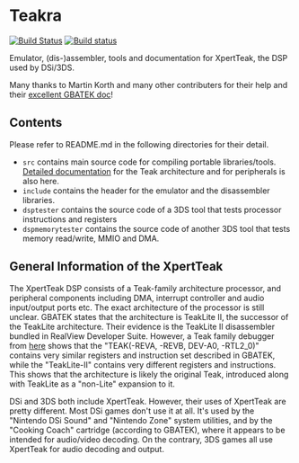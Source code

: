 # Teakra

[![Build Status](https://travis-ci.com/wwylele/teakra.svg?branch=master)](https://travis-ci.com/wwylele/teakra)
[![Build status](https://ci.appveyor.com/api/projects/status/mxr5tg4v8dafyqec/branch/master?svg=true)](https://ci.appveyor.com/project/wwylele/teakra/branch/master)

Emulator, (dis-)assembler, tools and documentation for XpertTeak, the DSP used by DSi/3DS.

Many thanks to Martin Korth and many other contributers for their help and their [excellent GBATEK doc](http://problemkaputt.de/gbatek.htm#dsixpertteakdsp)!

## Contents
Please refer to README.md in the following directories for their detail.
 - `src` contains main source code for compiling portable libraries/tools. [Detailed documentation](src/README.md) for the Teak architecture and for peripherals is also here.
 - `include` contains the header for the emulator and the disassembler libraries.
 - `dsptester` contains the source code of a 3DS tool that tests processor instructions and registers
 - `dspmemorytester` contains the source code of another 3DS tool that tests memory read/write, MMIO and DMA.

## General Information of the XpertTeak

The XpertTeak DSP consists of a Teak-family architecture processor, and peripheral components including DMA, interrupt controller and audio input/output ports etc. The exact architecture of the processor is still unclear. GBATEK states that the architecture is TeakLite II, the successor of the TeakLite architecture. Their evidence is the TeakLite II disassembler bundled in RealView Developer Suite. However, a Teak family debugger from [here](https://www.lauterbach.com) shows that the "TEAK(-REVA, -REVB, DEV-A0, -RTL2_0)" contains very similar registers and instruction set described in GBATEK, while the "TeakLite-II" contains very different registers and instructions. This shows that the architecture is likely the original Teak, introduced along with TeakLite as a "non-Lite" expansion to it.

DSi and 3DS both include XpertTeak. However, their uses of XpertTeak are pretty different. Most DSi games don't use it at all. It's used by the "Nintendo DSi Sound" and "Nintendo Zone" system utilities, and by the "Cooking Coach" cartridge (according to GBATEK), where it appears to be intended for audio/video decoding. On the contrary, 3DS games all use XpertTeak for audio decoding and output.
